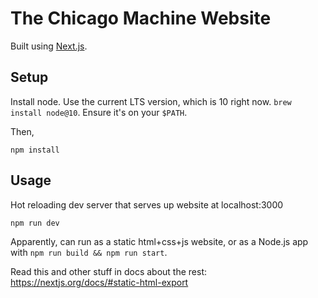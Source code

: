 # The Chicago Machine Website

Built using [Next.js](https://nextjs.org).

## Setup

Install node. Use the current LTS version, which is 10 right now. `brew install node@10`. Ensure it's on your `$PATH`.

Then,

    npm install

## Usage

Hot reloading dev server that serves up website at localhost:3000

    npm run dev

Apparently, can run as a static html+css+js website, or as a Node.js app with
`npm run build && npm run start`.

Read this and other stuff in docs about the rest: https://nextjs.org/docs/#static-html-export
